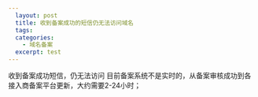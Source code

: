 ```yaml
---
  layout: post
  title: 收到备案成功的短信仍无法访问域名
  tags:
  categories:
    - 域名备案
  excerpt: test
---
```


收到备案成功短信，仍无法访问
目前备案系统不是实时的，从备案审核成功到各接入商备案平台更新，大约需要2-24小时；
<!--more-->
